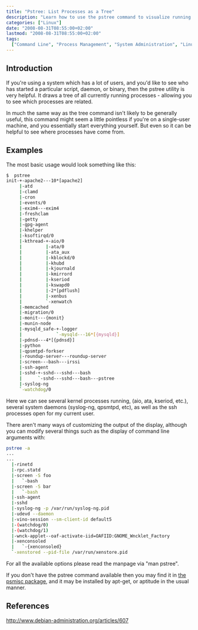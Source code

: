 ```yaml
---
title: "Pstree: List Processes as a Tree"
description: "Learn how to use the pstree command to visualize running processes in a tree format, showing parent-child relationships between processes."
categories: ["Linux"]
date: "2008-08-31T08:55:00+02:00"
lastmod: "2008-08-31T08:55:00+02:00"
tags:
  ["Command Line", "Process Management", "System Administration", "Linux Tools"]
---
```


## Introduction

If you're using a system which has a lot of users, and you'd like to see who has started a particular script, daemon, or binary, then the pstree utility is very helpful. It draws a tree of all currently running processes - allowing you to see which processes are related.

In much the same way as the tree command isn't likely to be generally useful, this command might seem a little pointless if you're on a single-user machine, and you essentially start everything yourself. But even so it can be helpful to see where processes have come from.

## Examples

The most basic usage would look something like this:

```bash
$  pstree
init-+-apache2---10*[apache2]
     |-atd
     |-clamd
     |-cron
     |-events/0
     |-exim4---exim4
     |-freshclam
     |-getty
     |-gpg-agent
     |-khelper
     |-ksoftirqd/0
     |-kthread-+-aio/0
     |         |-ata/0
     |         |-ata_aux
     |         |-kblockd/0
     |         |-khubd
     |         |-kjournald
     |         |-kmirrord
     |         |-kseriod
     |         |-kswapd0
     |         |-2*[pdflush]
     |         |-xenbus
     |         `-xenwatch
     |-memcached
     |-migration/0
     |-monit---{monit}
     |-munin-node
     |-mysqld_safe-+-logger
     |             `-mysqld---16*[{mysqld}]
     |-pdnsd---4*[{pdnsd}]
     |-python
     |-qpsmtpd-forkser
     |-roundup-server---roundup-server
     |-screen---bash---irssi
     |-ssh-agent
     |-sshd-+-sshd---sshd---bash
     |      `-sshd---sshd---bash---pstree
     |-syslog-ng
     `-watchdog/0
```

Here we can see several kernel processes running, (aio, ata, kseriod, etc.), several system daemons (syslog-ng, qpsmtpd, etc), as well as the ssh processes open for my current user.

There aren't many ways of customizing the output of the display, although you can modify several things such as the display of command line arguments with:

```bash
pstree -a
...
...
  |-rinetd
  |-rpc.statd
  |-screen -S foo
  |   `-bash
  |-screen -S bar
  |   `-bash
  |-ssh-agent
  |-sshd
  |-syslog-ng -p /var/run/syslog-ng.pid
  |-udevd --daemon
  |-vino-session --sm-client-id default5
  |-(watchdog/0)
  |-(watchdog/1)
  |-wnck-applet--oaf-activate-iid=OAFIID:GNOME_Wncklet_Factory
  |-xenconsoled
  |   `-{xenconsoled}
  `-xenstored --pid-file /var/run/xenstore.pid
```

For all the available options please read the manpage via "man pstree".

If you don't have the pstree command available then you may find it in [the psmisc package](https://packages.debian.org/psmisc), and it may be installed by apt-get, or aptitude in the usual manner.

## References

http://www.debian-administration.org/articles/607
